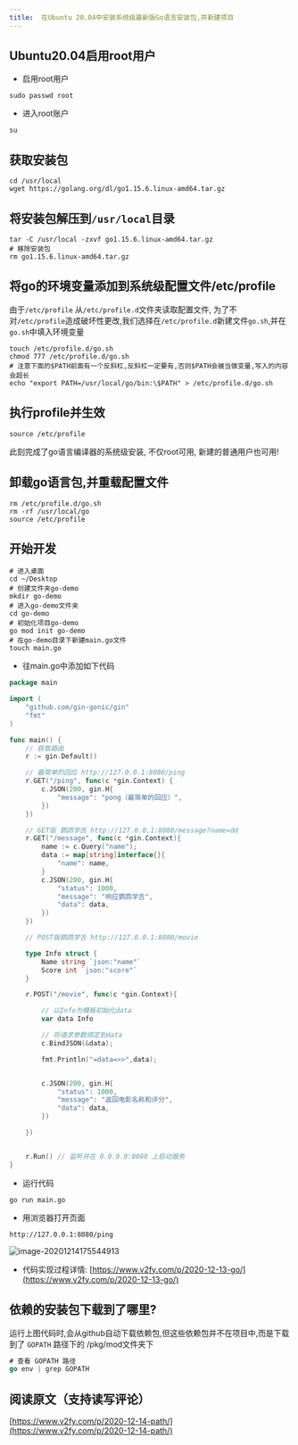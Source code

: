 ```yaml
---
title:  在Ubuntu 20.04中安装系统级最新版Go语言安装包,并新建项目
---
```


## Ubuntu20.04启用root用户

- 启用root用户

```
sudo passwd root
```

- 进入root账户

```
su
```

## 获取安装包

```
cd /usr/local
wget https://golang.org/dl/go1.15.6.linux-amd64.tar.gz
```

## 将安装包解压到`/usr/local`目录
```
tar -C /usr/local -zxvf go1.15.6.linux-amd64.tar.gz
# 移除安装包
rm go1.15.6.linux-amd64.tar.gz
```


## 将go的环境变量添加到系统级配置文件/etc/profile

由于`/etc/profile` 从`/etc/profile.d`文件夹读取配置文件, 为了不对`/etc/profile`造成破坏性更改,我们选择在`/etc/profile.d`新建文件`go.sh`,并在`go.sh`中填入环境变量

```
touch /etc/profile.d/go.sh
chmod 777 /etc/profile.d/go.sh
# 注意下面的$PATH前面有一个反斜杠,反斜杠一定要有,否则$PATH会被当做变量,写入的内容会超长
echo "export PATH=/usr/local/go/bin:\$PATH" > /etc/profile.d/go.sh
```

## 执行profile并生效

```
source /etc/profile
```


此刻完成了go语言编译器的系统级安装, 不仅root可用, 新建的普通用户也可用!



## 卸载go语言包,并重载配置文件

```
rm /etc/profile.d/go.sh
rm -rf /usr/local/go
source /etc/profile
```



## 开始开发


```
# 进入桌面
cd ~/Desktop
# 创建文件夹go-demo
mkdir go-demo
# 进入go-demo文件夹
cd go-demo
# 初始化项目go-demo
go mod init go-demo
# 在go-demo目录下新建main.go文件
touch main.go
```

- 往main.go中添加如下代码

```go
package main

import (
    "github.com/gin-gonic/gin"
    "fmt"
)

func main() {
    // 获取路由
    r := gin.Default()

    // 最简单的回应 http://127.0.0.1:8080/ping
    r.GET("/ping", func(c *gin.Context) {
        c.JSON(200, gin.H{
            "message": "pong（最简单的回应）",
        })
    })

    // GET版 鹦鹉学舌 http://127.0.0.1:8080/message?name=dd
    r.GET("/message", func(c *gin.Context){
        name := c.Query("name");
        data := map[string]interface{}{
            "name": name,
        }
        c.JSON(200, gin.H{
            "status": 1000,
            "message": "响应鹦鹉学舌",
            "data": data,
        })
    })

    // POST版鹦鹉学舌 http://127.0.0.1:8080/movie

    type Info struct {
        Name string `json:"name"`
        Score int `json:"score"`
    }

    r.POST("/movie", func(c *gin.Context){

        // 以Info为模板初始化data
        var data Info

        // 将请求参数绑定到data
        c.BindJSON(&data);

        fmt.Println("=data=>>",data);


        c.JSON(200, gin.H{
            "status": 1000,
            "message": "返回电影名称和评分",
            "data": data,
        })

    })


    r.Run() // 监听并在 0.0.0.0:8080 上启动服务
}
```

- 运行代码


```shell
go run main.go
```

- 用浏览器打开页面

```
http://127.0.0.1:8080/ping
```

![image-20201214175544913](https://www.v2fy.com/asset/0i/jikemiji/jikemiji-md/2020-12-14-install-go.assets/image-20201214175544913.png)



- 代码实现过程详情: [https://www.v2fy.com/p/2020-12-13-go/](https://www.v2fy.com/p/2020-12-13-go/)



## 依赖的安装包下载到了哪里?

运行上图代码时,会从github自动下载依赖包,但这些依赖包并不在项目中,而是下载到了 `GOPATH` 路径下的 /pkg/mod文件夹下

```go
# 查看 GOPATH 路径
go env | grep GOPATH
```




## 阅读原文（支持读写评论）

[https://www.v2fy.com/p/2020-12-14-path/](https://www.v2fy.com/p/2020-12-14-path/)